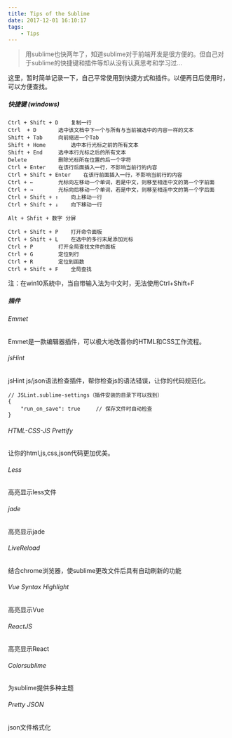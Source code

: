 ```yaml
---
title: Tips of the Sublime
date: 2017-12-01 16:10:17
tags:
	- Tips
---
```


> 用sublime也快两年了，知道sublime对于前端开发是很方便的。但自己对于sublime的快捷键和插件等却从没有认真思考和学习过...

这里，暂时简单记录一下，自己平常使用到快捷方式和插件。以便再日后使用时，可以方便查找。


##### 快捷键 (windows)

```avrasm
Ctrl + Shift + D	复制一行
Ctrl  + D		选中该文档中下一个与所有与当前被选中的内容一样的文本
Shift + Tab		向前缩进一个Tab
Shift + Home		选中本行光标之前的所有文本
Shift + End		选中本行光标之后的所有文本
Delete			删除光标所在位置的后一个字符
Ctrl + Enter	在该行后面插入一行，不影响当前行的内容
Ctrl + Shift + Enter	在该行前面插入一行，不影响当前行的内容
Ctrl + ←		光标向左移动一个单词，若是中文，则移至相连中文的第一个字前面
Ctrl + →		光标向后移动一个单词，若是中文，则移至相连中文的第一个字后面
Ctrl + Shift + ↑	向上移动一行
Ctrl + Shift + ↓	向下移动一行

Alt + Shfit + 数字 分屏

Ctrl + Shift + P	打开命令面板
Ctrl + Shift + L	在选中的多行末尾添加光标
Ctrl + P		打开全局查找文件的面板
Ctrl + G		定位到行
Ctrl + R		定位到函数
Ctrl + Shift + F	全局查找

```

注：在win10系統中，当自带输入法为中文时，无法使用Ctrl+Shift+F


##### 插件

###### Emmet
Emmet是一款编辑器插件，可以极大地改善你的HTML和CSS工作流程。

###### jsHint
jsHint js/json语法检查插件，帮你检查js的语法错误，让你的代码规范化。
```
// JSLint.sublime-settings（插件安装的目录下可以找到）
{
	"run_on_save": true		// 保存文件时自动检查
}
```

###### HTML-CSS-JS Prettify
让你的html,js,css,json代码更加优美。

###### Less
高亮显示less文件

###### jade
高亮显示jade

###### LiveReload
结合chrome浏览器，使sublime更改文件后具有自动刷新的功能

###### Vue Syntax Highlight
高亮显示Vue

###### ReactJS
高亮显示React

###### Colorsublime
为sublime提供多种主题

###### Pretty JSON
json文件格式化
